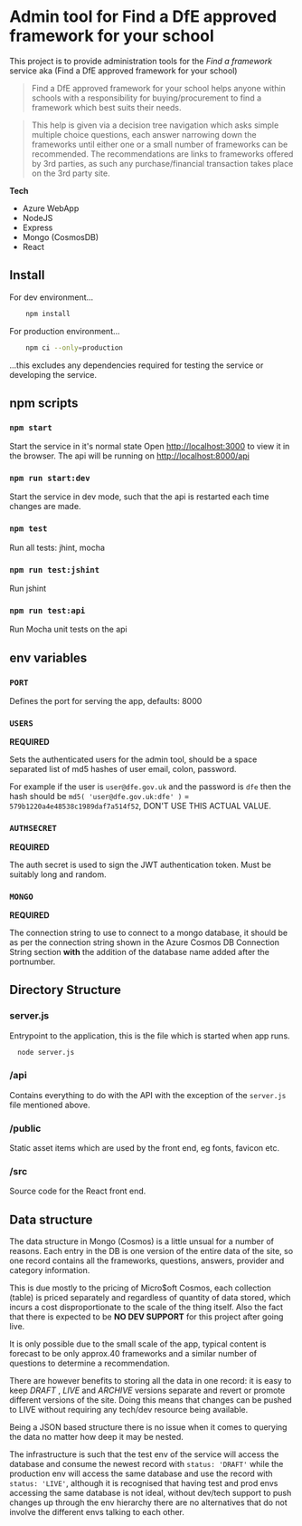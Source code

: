 # Admin tool for Find a DfE approved framework for your school #

This project is to provide administration tools for the *Find a framework* service aka (Find a DfE approved framework for your school)

> Find a DfE approved framework for your school helps anyone within schools with a responsibility for buying/procurement to find a framework which best suits their needs.

> This help is given via a decision tree navigation which asks simple multiple choice questions, each answer narrowing down the frameworks until either one or a small number of frameworks can be recommended. The recommendations are links to frameworks offered by 3rd parties, as such any purchase/financial transaction takes place on the 3rd party site.

**Tech**

- Azure WebApp
- NodeJS
- Express
- Mongo (CosmosDB)
- React


## Install ##

For dev environment...

```sh
    npm install
```

For production environment...

```sh
    npm ci --only=production
```

...this excludes any dependencies required for testing the service or developing the service.


## npm scripts ##

### ` npm start ` ###
Start the service in it's normal state
Open [http://localhost:3000](http://localhost:3000) to view it in the browser.
The api will be running on [http://localhost:8000/api](http://localhost:8000/api)

### ` npm run start:dev ` ###
Start the service in dev mode, such that the api is restarted each time changes are made.

### ` npm test ` ###
Run all tests: jhint, mocha

### ` npm run test:jshint ` ###
Run jshint

### ` npm run test:api ` ###
Run Mocha unit tests on the api


## env variables ##

### ` PORT ` ###

Defines the port for serving the app, defaults: 8000


### ` USERS ` ###

**REQUIRED**

Sets the authenticated users for the admin tool, should be a space separated list of md5 hashes of user email, colon, password.

For example if the user is ` user@dfe.gov.uk ` and the password is ` dfe ` then the hash should be `md5( 'user@dfe.gov.uk:dfe' )` = ` 579b1220a4e48538c1989daf7a514f52 `, DON'T USE THIS ACTUAL VALUE.


### ` AUTHSECRET ` ###

**REQUIRED**

The auth secret is used to sign the JWT authentication token. Must be suitably long and random.


### ` MONGO ` ###

**REQUIRED**

The connection string to use to connect to a mongo database, it should be as per the connection string shown in the Azure Cosmos DB Connection String section **with** the addition of the database name added after the portnumber.


## Directory Structure ##

### server.js ###

Entrypoint to the application, this is the file which is started when app runs.

```sh
  node server.js
```

### /api ###

Contains everything to do with the API with the exception of the ` server.js ` file mentioned above.


### /public ###

Static asset items which are used by the front end, eg fonts, favicon etc.


### /src ###

Source code for the React front end.


## Data structure ##

The data structure in Mongo (Cosmos) is a little unsual for a number of reasons. Each entry in the DB is one version of the entire data of the site, so one record contains all the frameworks, questions, answers, provider and category information.

This is due mostly to the pricing of Micro$oft Cosmos, each collection (table) is priced separately and regardless of quantity of data stored, which incurs a cost disproportionate to the scale of the thing itself. Also the fact that there is expected to be **NO DEV SUPPORT** for this project after going live.

It is only possible due to the small scale of the app, typical content is forecast to be only approx.40 frameworks and a similar number of questions to determine a recommendation.

There are however benefits to storing all the data in one record: it is easy to keep _DRAFT_ , _LIVE_ and _ARCHIVE_ versions separate and revert or promote different versions of the site. Doing this means that changes can be pushed to LIVE without requiring any tech/dev resource being available.

Being a JSON based structure there is no issue when it comes to querying the data no matter how deep it may be nested.

The infrastructure is such that the test env of the service will access the database and consume the newest record with ` status: 'DRAFT' ` while the production env will access the same database and use the record with ` status: 'LIVE' `, although it is recognised that having test and prod envs accessing the same database is not ideal, without dev/tech support to push changes up through the env hierarchy there are no alternatives that do not involve the different envs talking to each other.


